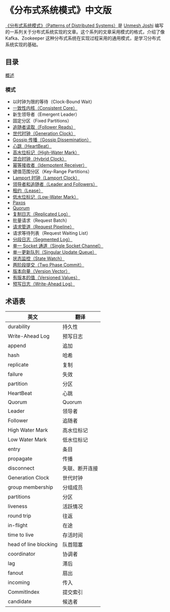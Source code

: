 # 《分布式系统模式》中文版

[《分布式系统模式》（Patterns of Distributed Systems）](https://martinfowler.com/articles/patterns-of-distributed-systems/)是 [Unmesh Joshi](https://twitter.com/unmeshjoshi) 编写的一系列关于分布式系统实现的文章。这个系列的文章采用模式的格式，介绍了像 Kafka、Zookeeper 这种分布式系统在实现过程采用的通用模式，是学习分布式系统实现的基础。

## 目录

[概述](content/overview.md)

### 模式

* 以时钟为限的等待（Clock-Bound Wait）
* [一致性内核（Consistent Core）](content/consistent-core.md)
* 新生领导者（Emergent Leader）
* 固定分区（Fixed Partitions）
* [追随者读取（Follower Reads）](content/follower-reads.md)
* [世代时钟（Generation Clock）](content/generation-clock.md)
* [Gossip 传播（Gossip Dissemination）](content/gossip-dissemination.md)
* [心跳（HeartBeat）](content/heartbeat.md)
* [高水位标记（High-Water Mark）](content/high-water-mark.md)
* [混合时钟（Hybrid Clock）](content/hybrid-clock.md)
* [幂等接收者（Idempotent Receiver）](content/idempotent-receiver.md)
* 键值范围分区（Key-Range Partitions）
* [Lamport 时钟（Lamport Clock）](content/lamport-clock.md)
* [领导者和追随者（Leader and Followers）](content/leader-and-followers.md)
* [租约（Lease）](content/lease.md)
* [低水位标记（Low-Water Mark）](content/low-water-mark.md)
* [Paxos](content/paxos.md)
* [Quorum](content/quorum.md)
* [复制日志（Replicated Log）](content/replicated-log.md)
* 批量请求（Request Batch）
* [请求管道（Request Pipeline）](content/request-pipeline.md)
* 请求等待列表（Request Waiting List）
* [分段日志（Segmented Log）](content/segmented-log.md)
* [单一 Socket 通道（Single Socket Channel）](content/single-socket-channel.md)
* [单一更新队列（Singular Update Queue）](content/singular-update-queue.md)
* [状态监控（State Watch）](content/state-watch.md)
* [两阶段提交（Two Phase Commit）](content/two-phase-commit.md)
* [版本向量（Version Vector）](content/version-vector.md)
* [有版本的值（Versioned Values）](content/versioned-value.md)
* [预写日志（Write-Ahead Log）](content/write-ahead-log.md)

## 术语表

| 英文             | 翻译           |
| ---------------- | -------------- |
| durability       | 持久性         |
| Write-Ahead Log  | 预写日志       |
| append           | 追加           |
| hash             | 哈希           |
| replicate        | 复制           |
| failure          | 失效           |
| partition        | 分区           |
| HeartBeat        | 心跳           |
| Quorum           | Quorum         |
| Leader           | 领导者         |
| Follower         | 追随者         |
| High Water Mark  | 高水位标记     |
| Low Water Mark   | 低水位标记     |
| entry            | 条目           |
| propagate        | 传播           |
| disconnect       | 失联、断开连接 |
| Generation Clock | 世代时钟       |
| group membership | 分组成员       |
| partitions       | 分区          |
| liveness         | 活跃情况       |
| round trip       | 往返          |
| in-flight        | 在途          |
| time to live     | 存活时间       |
| head of line blocking | 队首阻塞  |
| coordinator      | 协调者        |
| lag              | 滞后          |
| fanout           | 扇出          |
| incoming         | 传入          |
| CommitIndex      | 提交索引       |
| candidate        | 候选者        |


